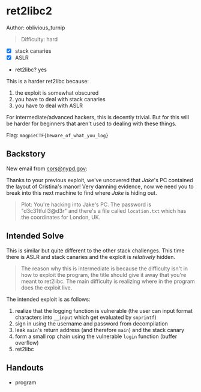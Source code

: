 # ret2libc2

Author: oblivious_turnip

>Difficulty: hard

- [x] stack canaries
- [x] ASLR
- ret2libc? yes

This is a harder ret2libc because:

1. the exploit is somewhat obscured
1. you have to deal with stack canaries
1. you have to deal with ASLR

For intermediate/advanced hackers, this is decently trivial.
But for this will be harder for beginners that aren't used to dealing with
these things.

Flag: `magpieCTF{beware_of_what_you_log}`

## Backstory

New email from <cors@nypd.gov>:

Thanks to your previous exploit, we've uncovered that *Jake*'s PC
contained the layout of Cristina's manor! Very damning evidence, now
we need you to break into this next machine to find where *Jake* is
hiding out.

>Plot:
>You're hacking into Jake's PC. The password is "d3c31tfull3@d3r" and there's a file called
>`location.txt` which has the coordinates for London, UK.

## Intended Solve

This is similar but quite different to the other stack challenges.
This time there is ASLR and stack canaries and the exploit is *relatively* hidden.

>The reason why this is intermediate is because the difficulty isn't in how to exploit the program,
>the title should give it away that you're meant to ret2libc. The main difficulty is realizing
>where in the program does the exploit live.

The intended exploit is as follows:

1. realize that the logging function is vulnerable (the user can input format characters into `__input` which get evaluated by `snprintf`)
1. sign in using the username and password from decompilation
1. leak `main`'s return address (and therefore `main`) and the stack canary
1. form a small rop chain using the vulnerable `login` function (buffer overflow)
1. ret2libc

## Handouts

- program
